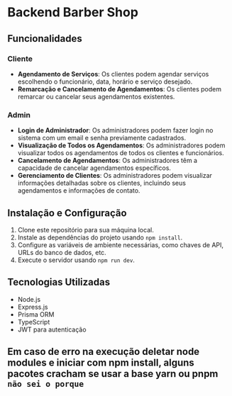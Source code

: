 # Backend Barber Shop 

## Funcionalidades

### Cliente

- **Agendamento de Serviços**: Os clientes podem agendar serviços escolhendo o funcionário, data, horário e serviço desejado.
- **Remarcação e Cancelamento de Agendamentos**: Os clientes podem remarcar ou cancelar seus agendamentos existentes.

### Admin

- **Login de Administrador**: Os administradores podem fazer login no sistema com um email e senha previamente cadastrados.
- **Visualização de Todos os Agendamentos**: Os administradores podem visualizar todos os agendamentos de todos os clientes e funcionários.
- **Cancelamento de Agendamentos**: Os administradores têm a capacidade de cancelar agendamentos específicos.
- **Gerenciamento de Clientes**: Os administradores podem visualizar informações detalhadas sobre os clientes, incluindo seus agendamentos e informações de contato.

## Instalação e Configuração

1. Clone este repositório para sua máquina local.
2. Instale as dependências do projeto usando `npm install`.
3. Configure as variáveis de ambiente necessárias, como chaves de API, URLs do banco de dados, etc.
4. Execute o servidor usando `npm run dev`.

## Tecnologias Utilizadas

- Node.js
- Express.js
- Prisma ORM
- TypeScript
- JWT para autenticação

## Em caso de erro na execução deletar node modules e iniciar com npm install, alguns pacotes cracham se usar a base yarn ou pnpm `não sei o porque`
